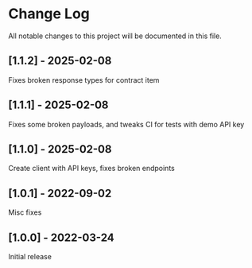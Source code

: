<!--
### Added
### Changed
### Fixed
-->

# Change Log

All notable changes to this project will be documented in this file.

## [1.1.2] - 2025-02-08

Fixes broken response types for contract item

## [1.1.1] - 2025-02-08

Fixes some broken payloads, and tweaks CI for tests with demo API key

## [1.1.0] - 2025-02-08

Create client with API keys, fixes broken endpoints

## [1.0.1] - 2022-09-02

Misc fixes

## [1.0.0] - 2022-03-24

Initial release
